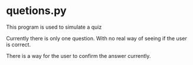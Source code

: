 # quetions.py
This program is used to simulate a quiz

Currently there is only one question. With no real way of seeing if the user is correct.

There is a way for the user to confirm the answer currently.
